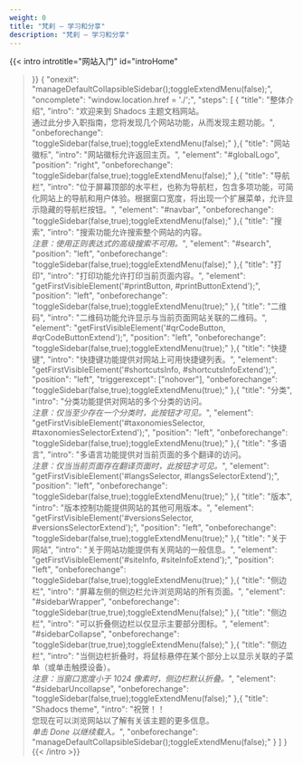 ```yaml
---
weight: 0
title: "梵刹 — 学习和分享"
description: "梵刹 — 学习和分享"
---
```


{{< intro
  introtitle="网站入门"
  id="introHome"
>}}
{
  "onexit": "manageDefaultCollapsibleSidebar();toggleExtendMenu(false);",
  "oncomplete": "window.location.href = './';",
  "steps": [
    {
      "title": "整体介绍",
      "intro": "欢迎来到 Shadocs 主题文档网站。<br>通过此分步入职指南，您将发现几个网站功能，从而发现主题功能。",
      "onbeforechange": "toggleSidebar(false,true);toggleExtendMenu(false);"
    },{
      "title": "网站徽标",
      "intro": "网站徽标允许返回主页。",
      "element": "#globalLogo",
      "position": "right",
      "onbeforechange": "toggleSidebar(false,true);toggleExtendMenu(false);"
    },{
      "title": "导航栏",
      "intro": "位于屏幕顶部的水平栏，也称为导航栏，包含多项功能，可简化网站上的导航和用户体验。根据窗口宽度，将出现一个扩展菜单，允许显示隐藏的导航栏按钮。",
      "element": "#navbar",
      "onbeforechange": "toggleSidebar(false,true);toggleExtendMenu(false);"
    },{
      "title": "搜索",
      "intro": "搜索功能允许搜索整个网站的内容。<br><i>注意：使用正则表达式的高级搜索不可用。</i>",
      "element": "#search",
      "position": "left",
      "onbeforechange": "toggleSidebar(false,true);toggleExtendMenu(false);"
    },{
      "title": "打印",
      "intro": "打印功能允许打印当前页面内容。",
      "element": "getFirstVisibleElement('#printButton, #printButtonExtend');",
      "position": "left",
      "onbeforechange": "toggleSidebar(false,true);toggleExtendMenu(true);"
    },{
      "title": "二维码",
      "intro": "二维码功能允许显示与当前页面网站关联的二维码。",
      "element": "getFirstVisibleElement('#qrCodeButton, #qrCodeButtonExtend');",
      "position": "left",
      "onbeforechange": "toggleSidebar(false,true);toggleExtendMenu(true);"
    },{
      "title": "快捷键",
      "intro": "快捷键功能提供对网站上可用快捷键列表。",
      "element": "getFirstVisibleElement('#shortcutsInfo, #shortcutsInfoExtend');",
      "position": "left",
      "triggerexcept": ["nohover"],
      "onbeforechange": "toggleSidebar(false,true);toggleExtendMenu(true);"
    },{
      "title": "分类",
      "intro": "分类功能提供对网站的多个分类的访问。<br><i>注意：仅当至少存在一个分类时，此按钮才可见。</i>",
      "element": "getFirstVisibleElement('#taxonomiesSelector, #taxonomiesSelectorExtend');",
      "position": "left",
      "onbeforechange": "toggleSidebar(false,true);toggleExtendMenu(true);"
    },{
      "title": "多语言",
      "intro": "多语言功能提供对当前页面的多个翻译的访问。<br><i>注意：仅当当前页面存在翻译页面时，此按钮才可见。</i>",
      "element": "getFirstVisibleElement('#langsSelector, #langsSelectorExtend');",
      "position": "left",
      "onbeforechange": "toggleSidebar(false,true);toggleExtendMenu(true);"
    },{
      "title": "版本",
      "intro": "版本控制功能提供网站的其他可用版本。",
      "element": "getFirstVisibleElement('#versionsSelector, #versionsSelectorExtend');",
      "position": "left",
      "onbeforechange": "toggleSidebar(false,true);toggleExtendMenu(true);"
    },{
      "title": "关于网站",
      "intro": "关于网站功能提供有关网站的一般信息。",
      "element": "getFirstVisibleElement('#siteInfo, #siteInfoExtend');",
      "position": "left",
      "onbeforechange": "toggleSidebar(false,true);toggleExtendMenu(true);"
    },{
      "title": "侧边栏",
      "intro": "屏幕左侧的侧边栏允许浏览网站的所有页面。",
      "element": "#sidebarWrapper",
      "onbeforechange": "toggleSidebar(true,true);toggleExtendMenu(false);"
    },{
      "title": "侧边栏",
      "intro": "可以折叠侧边栏以仅显示主要部分图标。",
      "element": "#sidebarCollapse",
      "onbeforechange": "toggleSidebar(true,true);toggleExtendMenu(false);"
    },{
      "title": "侧边栏",
      "intro": "当侧边栏折叠时，将鼠标悬停在某个部分上以显示关联的子菜单（或单击触摸设备）。<br><i>注意：当窗口宽度小于 1024 像素时，侧边栏默认折叠。</i>",
      "element": "#sidebarUncollapse",
      "onbeforechange": "toggleSidebar(false,true);toggleExtendMenu(false);"
    },{
      "title": "Shadocs theme",
      "intro": "祝贺！！<br>您现在可以浏览网站以了解有关该主题的更多信息。<br><i>单击 Done 以继续载入。</i>",
      "onbeforechange": "manageDefaultCollapsibleSidebar();toggleExtendMenu(false);"
    }
  ]
}
{{< /intro >}}